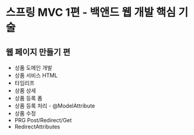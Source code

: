 # 스프링 MVC 1편 - 백앤드 웹 개발 핵심 기술



## 웹 페이지 만들기 편

- 상품 도메인 개발
- 상품 서비스 HTML
- 타임리프
- 상품 상세
- 상품 등록 폼
- 상품 등록 처리 - @ModelAttribute
- 상품 수정
- PRG Post/Redirect/Get
- RedirectAttributes